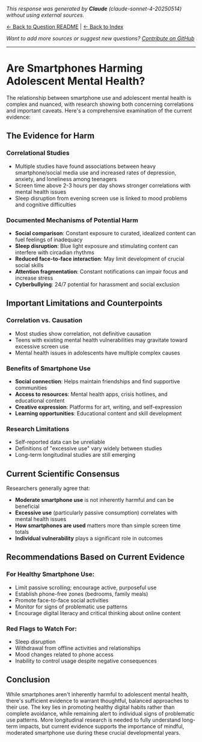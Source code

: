 <!-- 
Generated by: claude
Model: claude-sonnet-4-20250514
Prompt type: default
Generated at: 2025-06-07T16:33:56.049894
-->

*This response was generated by **Claude** (claude-sonnet-4-20250514) without using external sources.*

[← Back to Question README](README.md) | [← Back to Index](../README.md)

*Want to add more sources or suggest new questions? [Contribute on GitHub](https://github.com/justinwest/SuggestedSources)*

---

# Are Smartphones Harming Adolescent Mental Health?

The relationship between smartphone use and adolescent mental health is complex and nuanced, with research showing both concerning correlations and important caveats. Here's a comprehensive examination of the current evidence:

## The Evidence for Harm

### **Correlational Studies**
- Multiple studies have found associations between heavy smartphone/social media use and increased rates of depression, anxiety, and loneliness among teenagers
- Screen time above 2-3 hours per day shows stronger correlations with mental health issues
- Sleep disruption from evening screen use is linked to mood problems and cognitive difficulties

### **Documented Mechanisms of Potential Harm**
- **Social comparison**: Constant exposure to curated, idealized content can fuel feelings of inadequacy
- **Sleep disruption**: Blue light exposure and stimulating content can interfere with circadian rhythms
- **Reduced face-to-face interaction**: May limit development of crucial social skills
- **Attention fragmentation**: Constant notifications can impair focus and increase stress
- **Cyberbullying**: 24/7 potential for harassment and social exclusion

## Important Limitations and Counterpoints

### **Correlation vs. Causation**
- Most studies show correlation, not definitive causation
- Teens with existing mental health vulnerabilities may gravitate toward excessive screen use
- Mental health issues in adolescents have multiple complex causes

### **Benefits of Smartphone Use**
- **Social connection**: Helps maintain friendships and find supportive communities
- **Access to resources**: Mental health apps, crisis hotlines, and educational content
- **Creative expression**: Platforms for art, writing, and self-expression
- **Learning opportunities**: Educational content and skill development

### **Research Limitations**
- Self-reported data can be unreliable
- Definitions of "excessive use" vary widely between studies
- Long-term longitudinal studies are still emerging

## Current Scientific Consensus

Researchers generally agree that:
- **Moderate smartphone use** is not inherently harmful and can be beneficial
- **Excessive use** (particularly passive consumption) correlates with mental health issues
- **How smartphones are used** matters more than simple screen time totals
- **Individual vulnerability** plays a significant role in outcomes

## Recommendations Based on Current Evidence

### **For Healthy Smartphone Use:**
- Limit passive scrolling; encourage active, purposeful use
- Establish phone-free zones (bedrooms, family meals)
- Promote face-to-face social activities
- Monitor for signs of problematic use patterns
- Encourage digital literacy and critical thinking about online content

### **Red Flags to Watch For:**
- Sleep disruption
- Withdrawal from offline activities and relationships
- Mood changes related to phone access
- Inability to control usage despite negative consequences

## Conclusion

While smartphones aren't inherently harmful to adolescent mental health, there's sufficient evidence to warrant thoughtful, balanced approaches to their use. The key lies in promoting healthy digital habits rather than complete avoidance, while remaining alert to individual signs of problematic use patterns. More longitudinal research is needed to fully understand long-term impacts, but current evidence supports the importance of mindful, moderated smartphone use during these crucial developmental years.